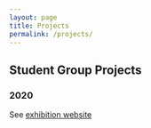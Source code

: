 ```yaml
---
layout: page
title: Projects
permalink: /projects/
---
```


## Student Group Projects

### 2020

See [exhibition website](https://up-mitc-ds.github.io/808exhibition2020/)
